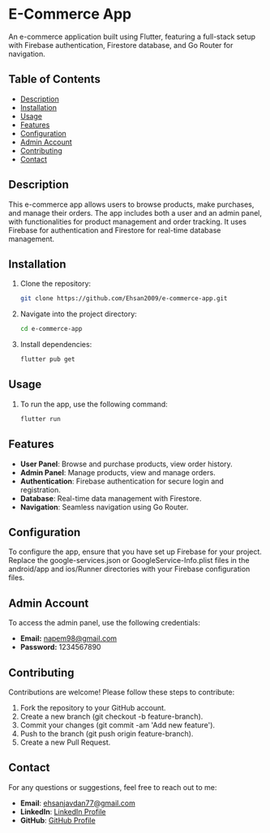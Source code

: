 # E-Commerce App

An e-commerce application built using Flutter, featuring a full-stack setup with Firebase authentication, Firestore database, and Go Router for navigation.

## Table of Contents

- [Description](#description)
- [Installation](#installation)
- [Usage](#usage)
- [Features](#features)
- [Configuration](#configuration)
- [Admin Account](#admin-account)
- [Contributing](#contributing)
- [Contact](#contact)

## Description

This e-commerce app allows users to browse products, make purchases, and manage their orders. The app includes both a user and an admin panel, with functionalities for product management and order tracking. It uses Firebase for authentication and Firestore for real-time database management.

## Installation

1. Clone the repository:
   ```bash
   git clone https://github.com/Ehsan2009/e-commerce-app.git

2. Navigate into the project directory:
   ```bash
   cd e-commerce-app

3. Install dependencies:
   ```bash
   flutter pub get
   
## Usage 

1. To run the app, use the following command:
   ```bash
   flutter run

## Features

- **User Panel**: Browse and purchase products, view order history.
- **Admin Panel**: Manage products, view and manage orders.
- **Authentication**: Firebase authentication for secure login and registration.
- **Database**: Real-time data management with Firestore.
- **Navigation**: Seamless navigation using Go Router.
  
## Configuration

To configure the app, ensure that you have set up Firebase for your project. Replace the google-services.json or GoogleService-Info.plist files in the android/app and ios/Runner directories with your Firebase configuration files.

## Admin Account

To access the admin panel, use the following credentials:

- **Email:** napem98@gmail.com
- **Password:** 1234567890


## Contributing
Contributions are welcome! Please follow these steps to contribute:

1. Fork the repository to your GitHub account.
2. Create a new branch (git checkout -b feature-branch).
3. Commit your changes (git commit -am 'Add new feature').
4. Push to the branch (git push origin feature-branch).
5. Create a new Pull Request.

## Contact
For any questions or suggestions, feel free to reach out to me:

- **Email**: ehsanjavdan77@gmail.com
- **LinkedIn**: [LinkedIn Profile](https://www.linkedin.com/in/ehsan-javdan-274237325/)
- **GitHub**: [GitHub Profile](https://github.com/Ehsan2009)


